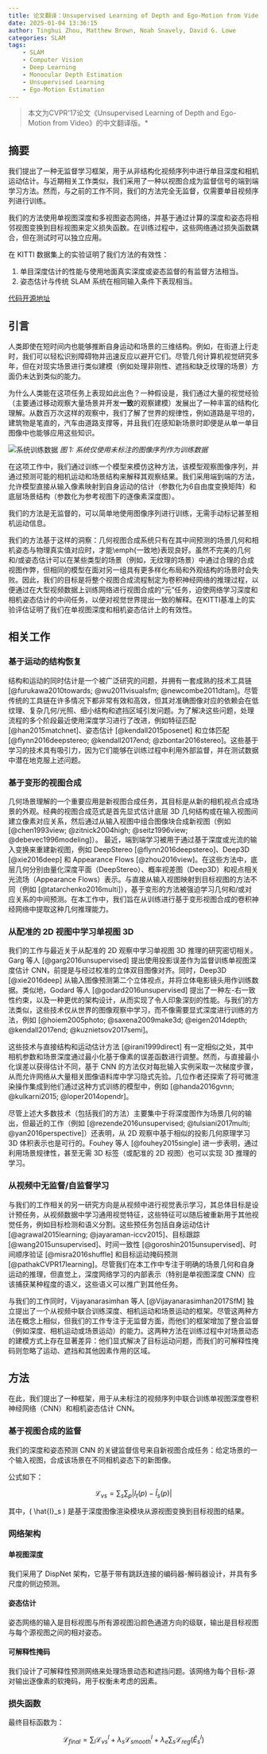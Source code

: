 ```yaml
---
title: 论文翻译：Unsupervised Learning of Depth and Ego-Motion from Video 从视频中对深度和自身运动进行无监督学习
date: 2025-01-04 13:36:15
author: Tinghui Zhou, Matthew Brown, Noah Snavely, David G. Lowe
categories: SLAM
tags:
    - SLAM
    - Computer Vision
    - Deep Learning
    - Monocular Depth Estimation
    - Unsupervised Learning
    - Ego-Motion Estimation
---
```

>本文为CVPR'17论文《Unsupervised Learning of Depth and Ego-Motion from Video》的中文翻译版。*

## 摘要

我们提出了一种无监督学习框架，用于从非结构化视频序列中进行单目深度和相机运动估计。与近期相关工作类似，我们采用了一种以视图合成为监督信号的端到端学习方法。然而，与之前的工作不同，我们的方法完全无监督，仅需要单目视频序列进行训练。

我们的方法使用单视图深度和多视图姿态网络，并基于通过计算的深度和姿态将相邻视图变换到目标视图来定义损失函数。在训练过程中，这些网络通过损失函数耦合，但在测试时可以独立应用。

在 KITTI 数据集上的实验证明了我们方法的有效性：
1. 单目深度估计的性能与使用地面真实深度或姿态监督的有监督方法相当。
2. 姿态估计与传统 SLAM 系统在相同输入条件下表现相当。

[代码开源地址](https://github.com/tinghuiz/SfMLearner)

## 引言

人类即使在短时间内也能够推断自身运动和场景的三维结构。例如，在街道上行走时，我们可以轻松识别障碍物并迅速反应以避开它们。尽管几何计算机视觉研究多年，但在对现实场景进行类似建模（例如处理非刚性、遮挡和缺乏纹理的场景）方面仍未达到类似的能力。

为什么人类能在这项任务上表现如此出色？一种假设是，我们通过大量的视觉经验（主要通过移动观察大量场景并开发**一致**的观察建模）发展出了一种丰富的结构化理解。从数百万次这样的观察中，我们了解了世界的规律性，例如道路是平坦的，建筑物是笔直的，汽车由道路支撑等，并且我们在感知新场景时即便是从单一单目图像中也能够应用这些知识。

![系统训练数据](path/to/figs/teaser.png)
_图 1: 系统仅使用未标注的图像序列作为训练数据_

在这项工作中，我们通过训练一个模型来模仿这种方法，该模型观察图像序列，并通过预测可能的相机运动和场景结构来解释其观察结果。我们采用端到端的方法，允许模型直接从输入像素映射到自身运动的估计（参数化为6自由度变换矩阵）和底层场景结构（参数化为参考视图下的逐像素深度图）。

我们的方法是无监督的，可以简单地使用图像序列进行训练，无需手动标记甚至相机运动信息。

我们的方法基于这样的洞察：几何视图合成系统只有在其中间预测的场景几何和相机姿态与物理真实值对应时，才能\emph{一致地}表现良好。虽然不完美的几何和/或姿态估计可以在某些类型的场景（例如，无纹理的场景）中通过合理的合成视图作弊，但相同的模型在面对另一组具有更多样化布局和外观结构的场景时会失败。因此，我们的目标是将整个视图合成流程制定为卷积神经网络的推理过程，以便通过在大型视频数据上训练网络进行视图合成的“元”任务，迫使网络学习深度和相机姿态估计的中间任务，以便对视觉世界提出一致的解释。在KITTI基准上的实验评估证明了我们在单视图深度和相机姿态估计上的有效性。
## 相关工作

### 基于运动的结构恢复
结构和运动的同时估计是一个被广泛研究的问题，并拥有一套成熟的技术工具链 [@furukawa2010towards; @wu2011visualsfm; @newcombe2011dtam]。尽管传统的工具链在许多情况下都非常有效和高效，但其对准确图像对应的依赖会在低纹理、复杂几何/光照、细小结构和遮挡区域引发问题。为了解决这些问题，处理流程的多个阶段最近使用深度学习进行了改进，例如特征匹配 [@han2015matchnet]、姿态估计 [@kendall2015posenet] 和立体匹配 [@flynn2016deepstereo; @kendall2017end; @zbontar2016stereo]。这些基于学习的技术具有吸引力，因为它们能够在训练过程中利用外部监督，并在测试数据中潜在地克服上述问题。

### 基于变形的视图合成
几何场景理解的一个重要应用是新视图合成任务，其目标是从新的相机视点合成场景的外观。经典的视图合成范式是首先显式估计底层 3D 几何结构或在输入视图间建立像素对应关系，然后通过从输入视图中组合图像块合成新视图（例如 [@chen1993view; @zitnick2004high; @seitz1996view; @debevec1996modeling]）。
最近，端到端学习被用于通过基于深度或光流的输入变换来重建新视图，例如 DeepStereo [@flynn2016deepstereo]、Deep3D [@xie2016deep] 和 Appearance Flows [@zhou2016view]。在这些方法中，底层几何分别由量化深度平面（DeepStereo）、概率视差图（Deep3D）和视点相关光流场（Appearance Flows）表示。与直接从输入视图映射到目标视图的方法不同（例如 [@tatarchenko2016multi]），基于变形的方法被强迫学习几何和/或对应关系的中间预测。在本工作中，我们旨在从训练进行基于变形视图合成的卷积神经网络中提取这种几何推理能力。

### 从配准的 2D 视图中学习单视图 3D
我们的工作与最近关于从配准的 2D 观察中学习单视图 3D 推理的研究密切相关。Garg 等人 [@garg2016unsupervised] 提出使用投影误差作为监督训练单视图深度估计 CNN，前提是与经过校准的立体双目图像对齐。同时，Deep3D [@xie2016deep] 从输入图像预测第二个立体视点，并将立体电影镜头用作训练数据。类似地，Godard 等人 [@godard2016unsupervised] 提出了一种左-右一致性约束，以及一种更优的架构设计，从而实现了令人印象深刻的性能。与我们的方法类似，这些技术仅从世界的图像观察中学习，而不像需要显式深度进行训练的方法，例如 [@hoiem2005photo; @saxena2009make3d; @eigen2014depth; @kendall2017end; @kuznietsov2017semi]。

这些技术与直接结构和运动估计方法 [@irani1999direct] 有一定相似之处，其中相机参数和场景深度通过最小化基于像素的误差函数进行调整。然而，与直接最小化误差以获得估计不同，基于 CNN 的方法仅对每批输入实例采取一次梯度步骤，从而允许网络从大量相关图像语料库中学习隐式先验。几位作者还探索了将可微渲染操作集成到他们通过这种方式训练的模型中，例如 [@handa2016gvnn; @kulkarni2015; @loper2014opendr]。

尽管上述大多数技术（包括我们的方法）主要集中于将深度图作为场景几何的输出，但最近的工作（例如 [@rezende2016unsupervised; @tulsiani2017multi; @yan2016perspective]）还表明，从 2D 观察中基于相似的投影几何原理学习 3D 体积表示也是可行的。Fouhey 等人 [@fouhey2015single] 进一步表明，通过利用场景规律性，甚至无需 3D 标签（或配准的 2D 视图）也可以实现 3D 推理的学习。

### 从视频中无监督/自监督学习
与我们的工作相关的另一研究方向是从视频中进行视觉表示学习，其总体目标是设计预任务，从视频数据中学习通用视觉特征，这些特征可以随后被重新用于其他视觉任务，例如目标检测和语义分割。这些预任务包括自身运动估计 [@agrawal2015learning; @jayaraman-iccv2015]、目标跟踪 [@wang2015unsupervised]、时间一致性 [@goroshin2015unsupervised]、时间顺序验证 [@misra2016shuffle] 和目标运动掩码预测 [@pathakCVPR17learning]。尽管我们在本工作中专注于明确的场景几何和自身运动的推理，但直觉上，深度网络学习的内部表示（特别是单视图深度 CNN）应该捕获某种程度的语义，这些语义可以推广到其他任务。

与我们的工作同时，Vijayanarasimhan 等人 [@Vijayanarasimhan2017SfM] 独立提出了一个从视频中联合训练深度、相机运动和场景运动的框架。尽管这两种方法在概念上相似，但我们的工作专注于无监督方面，而他们的框架增加了整合监督（例如深度、相机运动或场景运动）的能力。这两种方法在训练过程中对场景动态的建模方式上存在显著差异：他们显式解决了目标运动问题，而我们的可解释性掩码则忽略了运动、遮挡和其他因素作用的区域。


## 方法

在此，我们提出了一种框架，用于从未标注的视频序列中联合训练单视图深度卷积神经网络（CNN）和相机姿态估计 CNN。

### 基于视图合成的监督
我们的深度和姿态预测 CNN 的关键监督信号来自新视图合成任务：给定场景的一个输入视图，合成该场景在不同相机姿态下的新图像。

公式如下：

```math
\mathcal{L}_{vs} = \sum_s\sum_p | I_t(p) - \hat{I}_s(p) |
```

其中，\( \hat{I}_s \) 是基于深度图像渲染模块从源视图变换到目标视图的结果。

### 网络架构
#### 单视图深度
我们采用了 DispNet 架构，它基于带有跳跃连接的编码器-解码器设计，并具有多尺度的侧边预测。

#### 姿态估计
姿态网络的输入是目标视图与所有源视图沿颜色通道方向的级联，输出是目标视图与每个源视图之间的相对姿态。

#### 可解释性掩码
我们设计了可解释性预测网络来处理场景动态和遮挡问题。该网络为每个目标-源对输出逐像素的软掩码，用于权衡未考虑的因素。

### 损失函数
最终目标函数为：

```math
\mathcal{L}_{final} = \sum_l \mathcal{L}_{vs}^l + \lambda_s \mathcal{L}^l_{smooth} + \lambda_e \sum_{s} \mathcal{L}_{reg}(\hat{E}_s^l)
```
